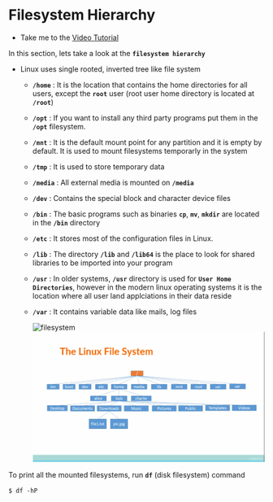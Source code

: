 # Filesystem Hierarchy

- Take me to the [Video Tutorial](https://kodekloud.com/courses/873064/lectures/17074387)

In this section, lets take a look at the **`filesystem hierarchy`**
- Linux uses  single rooted, inverted tree like file system
  - **`/home`**  : It is the location that contains the home directories for all users, except the **`root`** user (root user home directory is located at **`/root`**)
  - **`/opt`**   : If you want to install any third party programs put them in the **`/opt`** filesystem.
  - **`/mnt`**   : It is the default mount point for any partition and it is empty by default. It is used to mount filesystems temporarly in the system
  - **`/tmp`**   : It is used to store temporary data
  - **`/media`** : All external media is mounted on **`/media`**
  - **`/dev`**   : Contains the special block and character device files
  - **`/bin`**   : The basic programs such as binaries **`cp`**, **`mv`**, **`mkdir`** are located in the **`/bin`** directory
  - **`/etc`**   : It stores most of the configuration files in Linux.
  - **`/lib`**   : The directory **`/lib`** and **`/lib64`** is the place to look for shared libraries to be imported into your program
  - **`/usr`**   : In older systems, **`/usr`** directory is used for **`User Home Directories`**, however in the modern linux operating systems it is the location where all user land applciations in their data reside
  - **`/var`**   : It contains variable data like mails, log files
  
      ![filesystem](../../images/filesystem.PNG)
      ![filesystem](../../images/FileSystemArchitecture.png)

      
      
      
 To print all the mounted filesystems, run **`df`** (disk filesystem) command
 ```
 $ df -hP
 ```
 
 
